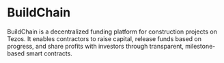 # BuildChain
BuildChain is a decentralized funding platform for construction projects on Tezos. It enables contractors to raise capital, release funds based on progress, and share profits with investors through transparent, milestone-based smart contracts.
